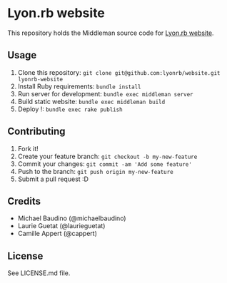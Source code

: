 # Lyon.rb website

This repository holds the Middleman source code for [Lyon.rb website](http://lyonrb.fr).

## Usage

1. Clone this repository: `git clone git@github.com:lyonrb/website.git lyonrb-website`
2. Install Ruby requirements: `bundle install`
3. Run server for development: `bundle exec middleman server`
4. Build static website: `bundle exec middleman build`
5. Deploy !: `bundle exec rake publish`

## Contributing

1. Fork it!
2. Create your feature branch: `git checkout -b my-new-feature`
3. Commit your changes: `git commit -am 'Add some feature'`
4. Push to the branch: `git push origin my-new-feature`
5. Submit a pull request :D

## Credits

* Michael Baudino (@michaelbaudino)
* Laurie Guetat (@laurieguetat)
* Camille Appert (@cappert)

## License

See LICENSE.md file.
